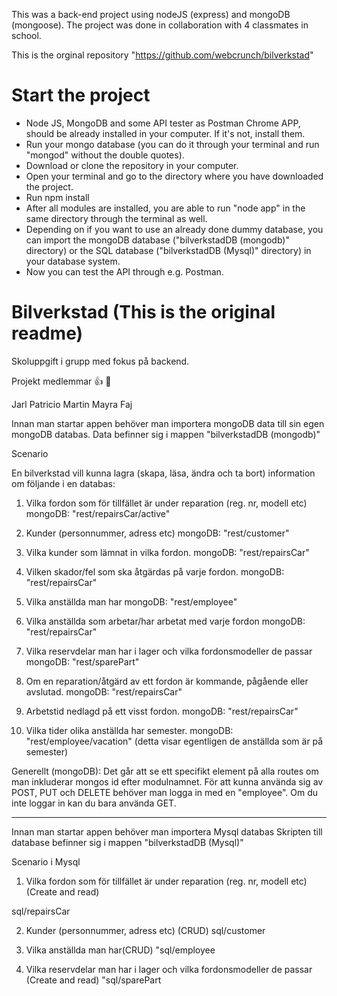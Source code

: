 This was a back-end project using nodeJS (express) and mongoDB (mongoose).
The project was done in collaboration with 4 classmates in school.

This is the orginal repository "https://github.com/webcrunch/bilverkstad"

# Start the project

- Node JS, MongoDB and some API tester as Postman Chrome APP, should be already installed in your computer. If it's not, install them.
- Run your mongo database (you can do it through your terminal and run "mongod" without the double quotes).
- Download or clone the repository in your computer.
- Open your terminal and go to the directory where you have downloaded the project.
- Run npm install
- After all modules are installed, you are able to run "node app" in the same directory through the terminal as well.
- Depending on if you want to use an already done dummy database, you can import the mongoDB database ("bilverkstadDB (mongodb)" directory) or the SQL database ("bilverkstadDB (Mysql)" directory) in your database system.
- Now you can test the API through e.g. Postman.

# Bilverkstad (This is the original readme)

Skoluppgift i grupp med fokus på backend.

Projekt medlemmar :+1: :metal: 

Jarl
Patricio
Martin 
Mayra
Faj

Innan man startar appen behöver man importera mongoDB data till sin egen mongoDB databas.
Data befinner sig i mappen "bilverkstadDB (mongodb)"

Scenario

En bilverkstad vill kunna lagra (skapa, läsa, ändra och ta bort) information om följande i
en databas:

1) Vilka fordon som för tillfället är under reparation (reg. nr, modell etc)
mongoDB: "rest/repairsCar/active"

2) Kunder (personnummer, adress etc)
mongoDB: "rest/customer"

3) Vilka kunder som lämnat in vilka fordon.
mongoDB: "rest/repairsCar"

4) Vilken skador/fel som ska åtgärdas på varje fordon.
mongoDB: "rest/repairsCar"

5) Vilka anställda man har
mongoDB: "rest/employee"

6) Vilka anställda som arbetar/har arbetat med varje fordon
mongoDB: "rest/repairsCar"

7) Vilka reservdelar man har i lager och vilka fordonsmodeller de passar
mongoDB: "rest/sparePart"

8) Om en reparation/åtgärd av ett fordon är kommande, pågående eller avslutad.
mongoDB: "rest/repairsCar"

9) Arbetstid nedlagd på ett visst fordon.
mongoDB: "rest/repairsCar"

10) Vilka tider olika anställda har semester.
mongoDB: "rest/employee/vacation" (detta visar egentligen de anställda som är på semester)


Generellt (mongoDB): Det går att se ett specifikt element på alla routes om man inkluderar mongos id efter modulnamnet.
För att kunna använda sig av POST, PUT och DELETE behöver man logga in med en "employee". Om du inte loggar in kan du bara använda GET.

-----------------------------

Innan man startar appen behöver man importera Mysql databas
Skripten till database befinner sig i mappen "bilverkstadDB (Mysql)"

Scenario i Mysql


1) Vilka fordon som för tillfället är under reparation (reg. nr, modell etc)(Create and read)

sql/repairsCar

2) Kunder (personnummer, adress etc) (CRUD)
 sql/customer


3) Vilka anställda man har(CRUD)
 "sql/employee


4) Vilka reservdelar man har i lager och vilka fordonsmodeller de passar (Create and read)
 "sql/sparePart
